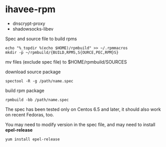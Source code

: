 ihavee-rpm
==========

- dnscrypt-proxy
- shadowsocks-libev

Spec and source file to build rpms

    echo "%_topdir %(echo $HOME)/rpmbuild" >> ~/.rpmmacros
    mkdir -p ~/rpmbuild/{BUILD,RPMS,S{OURCE,PEC,RPM}S}

mv files (exclude spec file) to $HOME/rpmbuild/SOURCES

download source package

    spectool -R -g /path/name.spec

build rpm package

    rpmbuild -bb /path/name.spec

The spec has been tested only on Centos 6.5 and later, it should also work on recent Fedoras, too.

You may need to modify version in the spec file, and may need to install **epel-release**

    yum install epel-release

